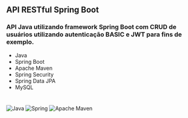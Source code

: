 ## API RESTful Spring Boot

### API Java utilizando framework Spring Boot com CRUD de usuários utilizando autenticação BASIC e JWT para fins de exemplo.

- Java
- Spring Boot
- Apache Maven
- Spring Security
- Spring Data JPA
- MySQL

#

![Java](https://img.shields.io/badge/java-%23ED8B00.svg?style=for-the-badge&logo=java)
![Spring](https://img.shields.io/badge/spring-%236DB33F.svg?style=for-the-badge&logo=spring&logoColor=white)
![Apache Maven](https://img.shields.io/badge/Apache%20Maven-C71A36?style=for-the-badge&logo=Apache%20Maven&logoColor=white)
